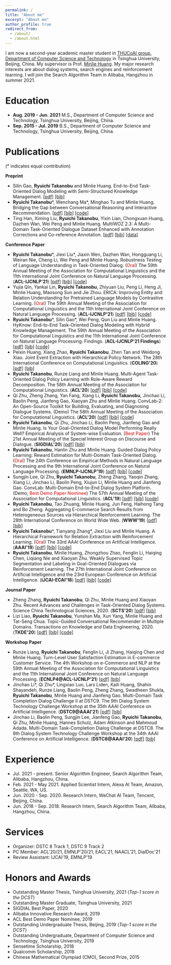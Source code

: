 ```yaml
---
permalink: /
title: "About me"
excerpt: "About me"
author_profile: true
redirect_from: 
  - /about/
  - /about.html
---
```


I am now a second-year academic master student in [THUCoAI group](http://coai.cs.tsinghua.edu.cn/), [Department of Computer Science and Technology](http://www.cs.tsinghua.edu.cn) in Tsinghua University, Beijing, China. My supervisor is Prof. [Minlie Huang](http://coai.cs.tsinghua.edu.cn/hml/). My major research interests are about dialog systems, search engines and reinforcement learning. I will join the Search Algorithm Team in Alibaba, Hangzhou in summer 2021.

Education
======
- **Aug. 2019 - Jun. 2021** M.S., Department of Computer Science and Technology, Tsinghua University, Beijing, China.
- **Sep. 2015 - Jul. 2019** B.S., Department of Computer Science and Technology, Tsinghua University, Beijing, China.

Publications
======
(\* indicates equal contribution)

**Preprint**

- Silin Gao, **Ryuichi Takanobu** and Minlie Huang. End-to-End Task-Oriented Dialog Modeling with Semi-Structured Knowledge Management. [[pdf]](https://truthless11.github.io/pdf/SeKnow.pdf) [[bib]](https://truthless11.github.io/bib/SeKnow.bib)
- **Ryuichi Takanobu**\*, Wenchang Ma\*, Minghao Tu and Minlie Huang. Bridging the Gap between Conversational Reasoning and Interactive Recommendation. [[pdf]](https://truthless11.github.io/pdf/CRWalker.pdf) [[bib]](https://truthless11.github.io/bib/CRWalker.bib) [[code]](https://github.com/truthless11/CR-Walker)
- Ting Han, Ximing Liu, **Ryuichi Takanobu**, Yixin Lian, Chongxuan Huang, Dazhen Wan, Wei Peng and Minlie Huang. MultiWOZ 2.3: A Multi-Domain Task-Oriented Dialogue Dataset Enhanced with Annotation Corrections and Co-reference Annotation. [[pdf]](https://truthless11.github.io/pdf/MultiWOZ23.pdf) [[bib]](https://truthless11.github.io/bib/MultiWOZ23.bib) [[data]](https://github.com/lexmen318/MultiWOZ_2.3)

**Conference Paper**

- **Ryuichi Takanobu**\*, Jiexi Liu\*, Jiaxin Wen, Dazhen Wan, Hongguang Li, Weiran Nie, Cheng Li, Wei Peng and Minlie Huang. Robustness Testing of Language Understanding in Task-Oriented Dialog. (<font color="#dd0000">Oral</font>) The 59th Annual Meeting of the Association for Computational Linguistics and the 11th International Joint Conference on Natural Language Processing. (**ACL-IJCNLP'21**) [[pdf]](https://truthless11.github.io/pdf/LAUG.pdf) [[bib]](https://truthless11.github.io/bib/LAUG.bib) [[code]](https://github.com/thu-coai/LAUG)
- Yujia Qin, Yankai Lin, **Ryuichi Takanobu**, Zhiyuan Liu, Peng Li, Heng Ji, Minlie Huang, Maosong Sun and Jie Zhou. ERICA: Improving Entity and Relation Understanding for Pretrained Language Models by Contrastive Learning. (<font color="#dd0000">Oral</font>) The 59th Annual Meeting of the Association for Computational Linguistics and the 11th International Joint Conference on Natural Language Processing. (**ACL-IJCNLP'21**) [[pdf]](https://truthless11.github.io/pdf/ERICA.pdf) [[bib]](https://truthless11.github.io/bib/ERICA.bib) [[code]](https://github.com/thunlp/ERICA)
- **Ryuichi Takanobu**\*, Silin Gao\*, Wei Peng, Qun Liu and Minlie Huang. HyKnow: End-to-End Task-Oriented Dialog Modeling with Hybrid Knowledge Management. The 59th Annual Meeting of the Association for Computational Linguistics and the 11th International Joint Conference on Natural Language Processing: Findings. (**ACL-IJCNLP'21 Findings**) [[pdf]](https://truthless11.github.io/pdf/HyKnow.pdf) [[bib]](https://truthless11.github.io/bib/HyKnow.bib) [[code]](https://github.com/truthless11/HyKnow)
- Peixin Huang, Xiang Zhao, **Ryuichi Takanobu**, Zhen Tan and Weidong Xiao. Joint Event Extraction with Hierarchical Policy Network. The 28th International Conference on Computational Linguistics. (**COLING'20**) [[pdf]](https://truthless11.github.io/pdf/HRLEE.pdf) [[bib]](https://truthless11.github.io/bib/HRLEE.bib) 
- **Ryuichi Takanobu**, Runze Liang and Minlie Huang. Multi-Agent Task-Oriented Dialog Policy Learning with Role-Aware Reward Decomposition. The 58th Annual Meeting of the Association for Computational Linguistics. (**ACL'20**) [[pdf]](https://truthless11.github.io/pdf/MADPL.pdf) [[bib]](https://truthless11.github.io/bib/MADPL.bib) [[code]](https://github.com/truthless11/MADPL)
- Qi Zhu, Zheng Zhang, Yan Fang, Xiang Li, **Ryuichi Takanobu**, Jinchao Li, Baolin Peng, Jianfeng Gao, Xiaoyan Zhu and Minlie Huang. ConvLab-2: An Open-Source Toolkit for Building, Evaluating, and Diagnosing Dialogue Systems. (Demo) The 58th Annual Meeting of the Association for Computational Linguistics. (**ACL'20**) [[pdf]](https://truthless11.github.io/pdf/ConvLab2.pdf) [[bib]](https://truthless11.github.io/bib/ConvLab2.bib) [[code]](https://github.com/thu-coai/ConvLab-2)
- **Ryuichi Takanobu**, Qi Zhu, Jinchao Li, Baolin Peng, Jianfeng Gao and Minlie Huang. Is Your Goal-Oriented Dialog Model Performing Really Well? Empirical Analysis of System-wise Evaluation. (<font color="#dd0000">Best Paper</font>) The 21st Annual Meeting of the Special Interest Group on Discourse and Dialogue. (**SIGDIAL'20**) [[pdf]](https://truthless11.github.io/pdf/SysEval.pdf) [[bib]](https://truthless11.github.io/bib/SysEval.bib)
- **Ryuichi Takanobu**, Hanlin Zhu and Minlie Huang. Guided Dialog Policy Learning: Reward Estimation for Multi-Domain Task-Oriented Dialog. (<font color="#dd0000">Oral</font>) The 24th Conference on Empirical Methods in Natural Language Processing and the 9th International Joint Conference on Natural Language Processing. (**EMNLP-IJCNLP'19**) [[pdf]](https://truthless11.github.io/pdf/GDPL.pdf) [[bib]](https://truthless11.github.io/bib/GDPL.bib) [[code]](https://github.com/truthless11/GDPL)
- Sungjin Lee, Qi Zhu, **Ryuichi Takanobu**, Zheng Zhang, Yaoqin Zhang, Xiang Li, Jinchao Li, Baolin Peng, Xiujun Li, Minlie Huang and Jianfeng Gao. ConvLab: Multi-Domain End-to-End Dialog System Platform. (Demo, <font color="#dd0000">Best Demo Paper Nominee</font>) The 57th Annual Meeting of the Association for Computational Linguistics. (**ACL'19**) [[pdf]](https://truthless11.github.io/pdf/ConvLab.pdf) [[bib]](https://truthless11.github.io/bib/ConvLab.bib) [[code]](https://github.com/ConvLab/ConvLab)
- **Ryuichi Takanobu**, Tao Zhuang, Minlie Huang, Jun Feng, Haihong Tang and Bo Zheng. Aggregating E-commerce Search Results from Heterogeneous Sources via Hierarchical Reinforcement Learning. The 28th International Conference on World Wide Web. (**WWW'19**) [[pdf]](https://truthless11.github.io/pdf/HRLAS.pdf) [[bib]](https://truthless11.github.io/bib/HRLAS.bib)
- **Ryuichi Takanobu**\*, Tianyang Zhang\*, Jiexi Liu and Minlie Huang. A Hierarchical Framework for Relation Extraction with Reinforcement Learning. (<font color="#dd0000">Oral</font>) The 33rd AAAI Conference on Artificial Intelligence. (**AAAI'19**) [[pdf]](https://truthless11.github.io/pdf/HRLRE.pdf) [[bib]](https://truthless11.github.io/bib/HRLRE.bib) [[code]](https://github.com/truthless11/HRL-RE)
- **Ryuichi Takanobu**, Minlie Huang, Zhongzhou Zhao, Fenglin Li, Haiqing Chen, Liqiang Nie and Xiaoyan Zhu. Weakly Supervised Topic Segmentation and Labeling in Goal-Oriented Dialogues via Reinforcement Learning. The 27th International Joint Conference on Artificial Intelligence and the 23rd European Conference on Artificial Intelligence. (**IJCAI-ECAI'18**) [[pdf]](https://truthless11.github.io/pdf/TopicSegLabel.pdf) [[bib]](https://truthless11.github.io/bib/TopicSegLabel.bib) [[code]](https://github.com/truthless11/Topic-Seg-Label)

**Journal Paper**

- Zheng Zhang, **Ryuichi Takanobu**, Qi Zhu, Minlie Huang and Xiaoyan Zhu. Recent Advances and Challenges in Task-Oriented Dialog Systems. Science China Technological Sciences, 2020. (**SCTS'20**) [[pdf]](https://truthless11.github.io/pdf/TODReview.pdf) [[bib]](https://truthless11.github.io/bib/TODReview.bib)
- Lizi Liao, **Ryuichi Takanobu**, Yunshan Ma, Xun Yang, Minlie Huang and Tat-Seng Chua. Topic-Guided Conversational Recommender in Multiple Domains. Transactions on Knowledge and Data Engineering, 2020. (**TKDE'20**) [[pdf]](https://truthless11.github.io/pdf/DCR.pdf) [[bib]](https://truthless11.github.io/bib/DCR.bib) [[code]](https://github.com/truthless11/DCR)

**Workshop Paper**

- Runze Liang, **Ryuichi Takanobu**, Fenglin Li, Ji Zhang, Haiqing Chen and Minlie Huang. Turn-Level User Satisfaction Estimation in E-commerce Customer Service. The 4th Workshop on e-Commerce and NLP at the 59th Annual Meeting of the Association for Computational Linguistics and the 11th International Joint Conference on Natural Language Processing. (**ECNLP4@ACL-IJCNLP'21**) [[pdf]](https://truthless11.github.io/pdf/UserSat.pdf) [[bib]](https://truthless11.github.io/bib/UserSat.bib)
- Jinchao Li\*, Qi Zhu\*, Lingxiao Luo, Lars Liden, Kaili Huang, Shahin Shayandeh, Runze Liang, Baolin Peng, Zheng Zhang, Swadheen Shukla, **Ryuichi Takanobu**, Minlie Huang and Jianfeng Gao. Multi-Domain Task Completion Dialog Challenge II at DSTC9. The 9th Dialog System Technology Challenge Workshop at the 35th AAAI Conference on Artificial Intelligence. (**DSTC9@AAAI'21**) [[pdf]](https://truthless11.github.io/pdf/DSTC9.pdf) [[bib]](https://truthless11.github.io/bib/DSTC9.bib)
- Jinchao Li, Baolin Peng, Sungjin Lee, Jianfeng Gao, **Ryuichi Takanobu**, Qi Zhu, Minlie Huang, Hannes Schulz, Adam Atkinson and Mahmoud Adada. Multi-Domain Task-Completion Dialog Challenge at DSTC8. The 8th Dialog System Technology Challenge Workshop at the 34th AAAI Conference on Artificial Intelligence. (**DSTC8@AAAI'20**) [[pdf]](https://truthless11.github.io/pdf/DSTC8.pdf) [[bib]](https://truthless11.github.io/bib/DSTC8.bib)

Experience
======
- Jul. 2021 - present. Senior Algorithm Engineer, Search Algorithm Team, Alibaba, Hangzhou, China.
- Feb. 2021 - May 2021. Applied Scientist Intern, Alexa AI Team, Amazon, Seattle, WA, US.
- Jun. 2020 - Sep. 2020. Research Intern, WeChat AI Team, Tencent, Beijing, China.
- Jun. 2018 - Sep. 2018. Research Intern, Search Algorithm Team, Alibaba, Hangzhou, China.

Services
======
- Organizer: DSTC 8 Track 1, DSTC 9 Track 2
- PC Member: ACL'20/21, EMNLP'20/21, EACL'21, NAACL'21, DialDoc'21
- Review Assistant: IJCAI'19, EMNLP'19

Honors and Awards
======
- Outstanding Master Thesis, Tsinghua University, 2021 (*Top-1 score in the DCST*)
- Outstanding Master Graduate, Tsinghua University, 2021
- SIGDIAL Best Paper, 2020
- Alibaba Innovative Research Award, 2019
- ACL Best Demo Paper Nominee, 2019
- Outstanding Undergraduate Thesis, Beijing, 2019 (*Top-1 score in the DCST*)
- Outstanding Undergraduate, Department of Computer Science and Technology, Tsinghua University, 2019
- Sensetime Scholarship, 2018
- Qualcomm Scholarship, 2018
- Chinese Mathematical Olympiad (CMO), Second Prize, 2015